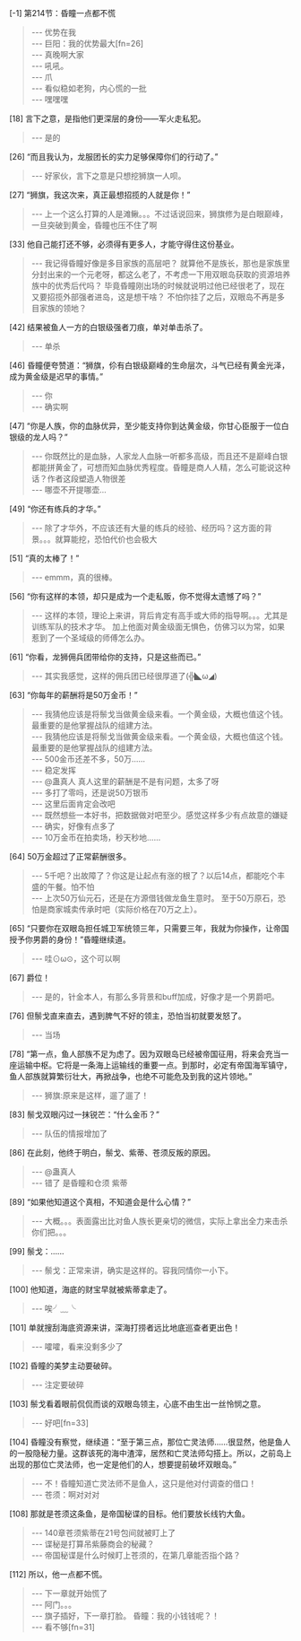 
[-1] 第214节：昏瞳一点都不慌
>--- 优势在我<br>
>--- 巨阳：我的优势最大[fn=26]<br>
>--- 真晚啊大家<br>
>--- 吼吼。<br>
>--- 爪<br>
>--- 看似稳如老狗，内心慌的一批<br>
>--- 嘿嘿嘿<br>

[18] 言下之意，是指他们更深层的身份——军火走私犯。
>--- 是的<br>

[26] “而且我认为，龙服团长的实力足够保障你们的行动了。”
>--- 好家伙，言下之意是只想挖狮旗一人呗。<br>

[27] “狮旗，我这次来，真正最想招揽的人就是你！”
>--- 上一个这么打算的人是滩鳅。。。不过话说回来，狮旗修为是白眼巅峰，一旦突破到黄金，昏瞳也压不住了啊<br>

[33] 他自己能打还不够，必须得有更多人，才能守得住这份基业。
>--- 我记得昏瞳好像是多目家族的高层吧？
就算他不是族长，那也是家族里分封出来的一个元老呀，都这么老了，不考虑一下用双眼岛获取的资源培养族中的优秀后代吗？
毕竟昏瞳刚出场的时候就说明过他已经很老了，现在又要招揽外部强者进岛，这是想干啥？
不怕你挂了之后，双眼岛不再是多目家族的领地？<br>

[42] 结果被鱼人一方的白银级强者刀痕，单对单击杀了。
>--- 单杀<br>

[46] 昏瞳便夸赞道：“狮旗，伱有白银级巅峰的生命层次，斗气已经有黄金光泽，成为黄金级是迟早的事情。”
>--- 你<br>
>--- 确实啊<br>

[47] “你是人族，你的血脉优异，至少能支持你到达黄金级，你甘心臣服于一位白银级的龙人吗？”
>--- 你既然比的是血脉，人家龙人血脉一听都多高级，而且还不是巅峰白银都能拼黄金了，可想而知血脉优秀程度。昏瞳是商人人精，怎么可能说这种话？作者这段塑造人物很差<br>
>--- 哪壶不开提哪壶...<br>

[49] “你还有练兵的才华。”
>--- 除了才华外，不应该还有大量的练兵的经验、经历吗？这方面的背景。。。就算能挖，恐怕代价也会极大<br>

[51] “真的太棒了！”
>--- emmm，真的很棒。<br>

[56] “你有这样的本领，却只是成为一个走私贩，你不觉得太遗憾了吗？”
>--- 这样的本领，理论上来讲，背后肯定有高手或大师的指导啊。。。尤其是训练军队的技术才华。
加上他面对黄金级面无惧色，仿佛习以为常，如果惹到了一个圣域级的师傅怎么办。<br>

[61] “你看，龙狮佣兵团带给你的支持，只是这些而已。”
>--- 其实我感觉，这样的佣兵团已经很厚道了(╬◣ω◢)<br>

[63] “你每年的薪酬将是50万金币！”
>--- 我猜他应该是将鬃戈当做黄金级来看。一个黄金级，大概也值这个钱。最重要的是他掌握战队的组建方法。<br>
>--- 我猜他应该是将鬃戈当做黄金级来看。一个黄金级，大概也值这个钱。最重要的是他掌握战队的组建方法。<br>
>--- 500金币还差不多，50万......<br>
>--- 稳定发挥<br>
>--- @蛊真人  真人这里的薪酬是不是有问题，太多了呀<br>
>--- 多打了零吗，还是说50万银币<br>
>--- 这里后面肯定会改吧<br>
>--- 既然想些一本好书，把数据做对吧至少。感觉这样多少有点故意的嫌疑<br>
>--- 确实，好像有点多了<br>
>--- 10万金币在拍卖场，秒天秒地……<br>

[64] 50万金超过了正常薪酬很多。
>--- 5千吧？出故障了？你这是让起点有涨的根了？以后14点，都能吃个丰盛的午餐。怕不怕<br>
>--- 上次50万仙元石，还是在方源借钱做龙鱼生意时。    至于50万原石，恐怕是商家城卖传承时吧（实际价格在70万之上）。<br>

[65] “只要你在双眼岛担任城卫军统领三年，只需要三年，我就为你操作，让帝国授予你男爵的身份！”昏瞳继续道。
>--- 哇⊙ω⊙，这个可以啊<br>

[67] 爵位！
>--- 是的，针金本人，有那么多背景和buff加成，好像才是一个男爵吧。<br>

[76] 但鬃戈直来直去，遇到脾气不好的领主，恐怕当初就要发怒了。
>--- 当场<br>

[78] “第一点，鱼人部族不足为虑了。因为双眼岛已经被帝国征用，将来会充当一座运输中枢。它将是一条海上运输线的重要一点。到那时，必定有帝国海军镇守，鱼人部族就算繁衍壮大，再掀战争，也绝不可能危及到我的这片领地。”
>--- 狮旗:原来是这样，遛了遛了！<br>

[83] 鬃戈双眼闪过一抹锐芒：“什么金币？”
>--- 队伍的情报增加了<br>

[86] 在此刻，他终于明白，鬃戈、紫蒂、苍须反叛的原因。
>--- @蛊真人<br>
>--- 错了 是昏瞳和仓须 紫蒂<br>

[89] “如果他知道这个真相，不知道会是什么心情？”
>--- 大概。。。表面露出比对鱼人族长更亲切的微信，实际上拿出全力来击杀你们把。。。<br>

[99] 鬃戈：……
>--- 鬃戈：正常来讲，确实是这样的。容我同情你一小下。<br>

[100] 他知道，海底的财宝早就被紫蒂拿走了。
>--- 唉╯﹏╰<br>

[101] 单就搜刮海底资源来讲，深海打捞者远比地底巡查者更出色！
>--- 嚯嚯，看来没剩多少了<br>

[102] 昏瞳的美梦主动要破碎。
>--- 注定要破碎<br>

[103] 鬃戈看着眼前侃侃而谈的双眼岛领主，心底不由生出一丝怜悯之意。
>--- 好吧[fn=33]<br>

[104] 昏瞳没有察觉，继续道：“至于第三点，那位亡灵法师……很显然，他是鱼人的一股隐秘力量。这群该死的海中渣滓，居然和亡灵法师勾搭上。所以，之前岛上出现的那位亡灵法师，也一定是他们的人，想要提前破坏双眼岛。”
>--- 不！昏瞳知道亡灵法师不是鱼人，这只是他对付调查的借口！<br>
>--- 苍须：啊对对对<br>

[108] 那就是苍须这条鱼，是帝国秘谍的目标。他们要放长线钓大鱼。
>--- 140章苍须紫蒂在21号包间就被盯上了<br>
>--- 谍秘是打算吊紫藤商会的秘藏？<br>
>--- 帝国秘谍是什么时候盯上苍须的，在第几章能否指个路？<br>

[112] 所以，他一点都不慌。
>--- 下一章就开始慌了<br>
>--- 阿门。。。<br>
>--- 旗子插好，下一章打脸。
昏瞳：我的小钱钱呢？！<br>
>--- 看不够[fn=31]<br>

